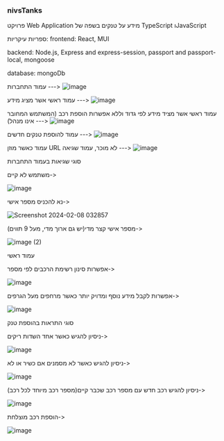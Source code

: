 ### nivsTanks
פרויקט Web Application מידע על טנקים בשפה של TypeScript וJavaScript

ספריות עיקריות:
frontend: React, MUI

backend: Node.js, Express and express-session, passport and passport-local, mongoose

database: mongoDb

עמוד התחברות --->
![image](https://github.com/nivsasi1/nivsTanks/assets/136849172/0b3f907f-5417-4b1e-a086-02ba13fd3d25)

עמוד ראשי אשר מציג מידע --->
![image](https://github.com/nivsasi1/nivsTanks/assets/136849172/8349c2da-d253-417d-b92a-d70bb2a7ed3a)

עמוד ראשי אשר מציד מידע לפי גדוד וללא אפשרות הוספת רכב (המשתמש המחובר אינו מנהל) --->
![image](https://github.com/nivsasi1/nivsTanks/assets/136849172/954db4f2-d2e8-449b-98e4-10b1c67d6cb2)



עמוד להוספת טנקים חדשים --->
![image](https://github.com/nivsasi1/nivsTanks/assets/136849172/fd51eeb4-634f-4da0-8f31-b5e08202471f)

עמוד כאשר מוזן URL לא מוכר, עמוד שגיאה --->
![image](https://github.com/nivsasi1/nivsTanks/assets/136849172/c3072b10-8fe4-4430-80b4-69f9a2905c11)




סוגי שגיאות בעמוד התחברות

משתמש לא קיים->

![image](https://github.com/nivsasi1/nivsTanks/assets/136849172/1eea95c8-be28-4163-87dd-b03b1338f513)

נא להכניס מספר אישי->

![Screenshot 2024-02-08 032857](https://github.com/nivsasi1/nivsTanks/assets/136849172/c0bb5055-47a0-4f6f-907b-97c88098cf67)

מספר אישי קצר מדי(יש גם ארוך מדי, מעל 9 תווים)->

![image (2)](https://github.com/nivsasi1/nivsTanks/assets/136849172/5bbef98c-2590-458a-8024-27400a0a480f)

עמוד ראשי

אפשרות סינון רשימת הרכבים לפי מספר->

![image](https://github.com/nivsasi1/nivsTanks/assets/136849172/16f2d951-a4b6-49e9-b0a4-4a6b5e4b11b7)


אפשרות לקבל מידע נוסף ומדויק יותר כאשר מרחפים מעל הגרפים->

![image](https://github.com/nivsasi1/nivsTanks/assets/136849172/1231b991-ded6-487b-8de6-e704674b5e40)

סוגי התראות בהוספת טנק

ניסיון להגיש כאשר אחד השדות ריקים->

![image](https://github.com/nivsasi1/nivsTanks/assets/136849172/091f0e97-d83d-4621-bb81-24ff820fbaee)

ניסיון להגיש כאשר לא מסמנים אם כשיר או לא->

![image](https://github.com/nivsasi1/nivsTanks/assets/136849172/670b41d6-bd92-460a-9200-0c52edbe4124)

ניסיון להגיש רכב חדש עם מספר רכב שכבר קיים(מספר רכב מיוחד לכל רכב)->

![image](https://github.com/nivsasi1/nivsTanks/assets/136849172/520010e8-9315-4989-9db7-ba34f1fee504)

הוספת רכב מוצלחת->

![image](https://github.com/nivsasi1/nivsTanks/assets/136849172/0db01bde-cbff-4f81-9267-d1d6d0bb3a93)
